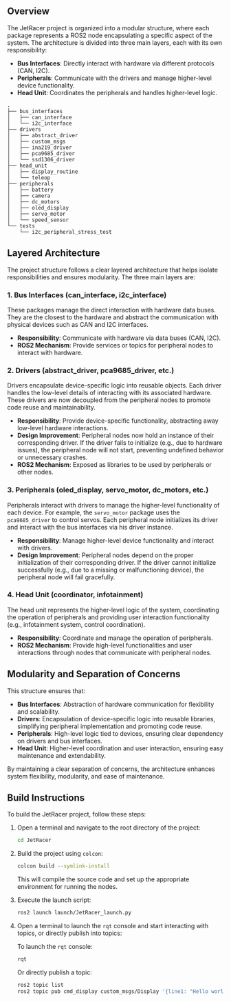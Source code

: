 ## Overview

The JetRacer project is organized into a modular structure, where each package represents a ROS2 node encapsulating a specific aspect of the system. The architecture is divided into three main layers, each with its own responsibility:

- **Bus Interfaces**: Directly interact with hardware via different protocols (CAN, I2C).
- **Peripherals**: Communicate with the drivers and manage higher-level device functionality.
- **Head Unit**: Coordinates the peripherals and handles higher-level logic.

```
.
├── bus_interfaces
│   ├── can_interface
│   └── i2c_interface
├── drivers
│   ├── abstract_driver
│   ├── custom_msgs
│   ├── ina219_driver
│   ├── pca9685_driver
│   └── ssd1306_driver
├── head_unit
│   ├── display_routine
│   └── teleop
├── peripherals
│   ├── battery
│   ├── camera
│   ├── dc_motors
│   ├── oled_display
│   ├── servo_motor
│   └── speed_sensor
└── tests
    └── i2c_peripheral_stress_test
```
## Layered Architecture

The project structure follows a clear layered architecture that helps isolate responsibilities and ensures modularity. The three main layers are:

### 1. **Bus Interfaces (can_interface, i2c_interface)**
These packages manage the direct interaction with hardware data buses. They are the closest to the hardware and abstract the communication with physical devices such as CAN and I2C interfaces.
- **Responsibility**: Communicate with hardware via data buses (CAN, I2C).
- **ROS2 Mechanism**: Provide services or topics for peripheral nodes to interact with hardware.

### 2. **Drivers (abstract_driver, pca9685_driver, etc.)**
Drivers encapsulate device-specific logic into reusable objects. Each driver handles the low-level details of interacting with its associated hardware. These drivers are now decoupled from the peripheral nodes to promote code reuse and maintainability.
- **Responsibility**: Provide device-specific functionality, abstracting away low-level hardware interactions.
- **Design Improvement**: Peripheral nodes now hold an instance of their corresponding driver. If the driver fails to initialize (e.g., due to hardware issues), the peripheral node will not start, preventing undefined behavior or unnecessary crashes.
- **ROS2 Mechanism**: Exposed as libraries to be used by peripherals or other nodes.

### 3. **Peripherals (oled_display, servo_motor, dc_motors, etc.)**
Peripherals interact with drivers to manage the higher-level functionality of each device. For example, the `servo_motor` package uses the `pca9685_driver` to control servos. Each peripheral node initializes its driver and interact with the bus interfaces via his driver instance.
- **Responsibility**: Manage higher-level device functionality and interact with drivers.
- **Design Improvement**: Peripheral nodes depend on the proper initialization of their corresponding driver. If the driver cannot initialize successfully (e.g., due to a missing or malfunctioning device), the peripheral node will fail gracefully.

### 4. **Head Unit (coordinator, infotainment)**
The head unit represents the higher-level logic of the system, coordinating the operation of peripherals and providing user interaction functionality (e.g., infotainment system, control coordination).
- **Responsibility**: Coordinate and manage the operation of peripherals.
- **ROS2 Mechanism**: Provide high-level functionalities and user interactions through nodes that communicate with peripheral nodes.


## Modularity and Separation of Concerns

This structure ensures that:

- **Bus Interfaces**: Abstraction of hardware communication for flexibility and scalability.
- **Drivers**: Encapsulation of device-specific logic into reusable libraries, simplifying peripheral implementation and promoting code reuse.
- **Peripherals**: High-level logic tied to devices, ensuring clear dependency on drivers and bus interfaces.
- **Head Unit**: Higher-level coordination and user interaction, ensuring easy maintenance and extendability.

By maintaining a clear separation of concerns, the architecture enhances system flexibility, modularity, and ease of maintenance.

## Build Instructions

To build the JetRacer project, follow these steps:

1. Open a terminal and navigate to the root directory of the project:
    ```bash
    cd JetRacer
    ```

2. Build the project using `colcon`:
    ```bash
    colcon build --symlink-install
    ```

    This will compile the source code and set up the appropriate environment for running the nodes.

3. Execute the launch script:
    ```bash
    ros2 launch launch/JetRacer_launch.py
    ```

4. Open a terminal to launch the `rqt` console and start interacting with topics, or directly publish into topics:

    To launch the `rqt` console:
    ```bash
    rqt
    ```

    Or directly publish a topic:
    ```bash
    ros2 topic list
    ros2 topic pub cmd_display custom_msgs/Display '{line1: "Hello world"}' --once
    ```
